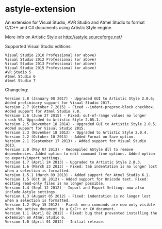 astyle-extension
================

An extension for Visual Studio, AVR Studio and Atmel Studio to format C/C++ and C# documents using Artistic Style engine.

More info on Artistic Style at http://astyle.sourceforge.net/

Supported Visual Studio editions:

    Visual Studio 2010 Professional (or above)
    Visual Studio 2012 Professional (or above)
    Visual Studio 2013 Professional (or above)
    Visual Studio 2015 Professional (or above)
    AVR Studio 5
    Atmel Studio 6
    Atmel Studio 7



Changelog:

    Version 2.8 (January 08 2017) - Upgraded GUI to Artistic Style 2.0.6; Added preliminary support for Visual Studio 2017.
    Version 2.7 (October 7 2015) - Fixed --indent-preproc-block checkbox. Added support for Atmel Studio 7.0.
    Version 2.6 (June 27 2015) - Fixed: out-of-range values no longer crash VS. Upgraded to Artistic Style 2.05.1.
    Version 2.5 (November 18 2014) - Upgraded GUI to Artistic Style 2.0.5; Added support for Visual Studio 2015.
    Version 2.3 (November 18 2013) - Upgraded to Artistic Style 2.0.4.
    Version 2.2 (October 10 2013) - Added Format on Save option.
    Version 2.1 (September 17 2013) - Added support for Visual Studio 2013.
    Version 2.0 (May 07 2013) - Recompiled AStyle dll to remove dependencies. Added option to edit command line options. Added option to export/import settings.
    Version 1.7 (April 24 2013) - Upgraded to Artistic Style 2.0.3.
    Version 1.6 (March 23 2013) - Fixed: tab indentation is no longer lost when a selection is formatted.
    Version 1.5.1 (March 09 2013) - Added support for Atmel Studio 6.1.
    Version 1.5 (Oct 16 2012) - Added support for Unicode text. Fixed: editing read-only files is no longer possible.
    Version 1.4 (Sept 12 2012) - Import and Export Settings now also include Astyle settings.
    Version 1.3 (August 05 2012) - Fixed: indentation is no longer lost when a selection is formatted.
    Version 1.2 (May 15 2012) - Fixed: menu commands are now only visible when the active document is a C/C++ or C# document.
    Version 1.1 (April 02 2012) - Fixed: bug that prevented installing the extension on Atmel Studio 6.
    Version 1.0 (April 01 2012) - Initial release.
